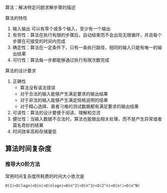 算法：解决特定问题求解步骤的描述

算法的特性

1. 输入输出
   可以有零个或多个输入，至少有一个输出
2. 有穷性：算法在执行有限的步骤后，自动结束而不会出现无限循环，并且每个步骤在可接受的时间内完成
3. 确定性：算法在一定条件下，只有一条执行路径，相同的输入只能有唯一的输出结果
4. 可行性：算法每一步都能够通过执行有限次数完成

算法的设计要求
1. 正确性
    - 算法没有语法错误
    - 对于合法的输入能够产生满足要求的输出结果
    - 对于非法的输入能够产生满足规格说明的结果
    - 对于精心选择、甚者刁难的测试数据都有满足要求的输出结果
2. 可读性：算法的设计要便于阅读、理解和交流
3. 健壮性：当输入数据不合法时，算法也能做出相关处理，而不是产生异常或者莫名奇妙的结果
4. 时间效率高和存储量低

## 算法时间复杂度
### 推导大O阶方法
常用时间复杂度所耗费的时间大小依次是
```shell
O(1)<O(logn)<O(n)<O(nlogn)<O(n^2)<O(n^3)<O(2^n)<O(n!)<O(n^N)
```